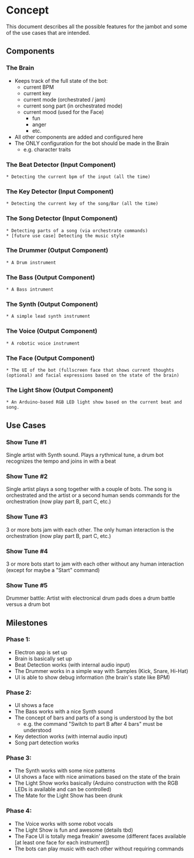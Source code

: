 # Concept

This document describes all the possible features for the jambot and some of the use cases that are intended.

## Components

### The Brain
* Keeps track of the full state of the bot:
    * current BPM
    * current key
    * current mode (orchestrated / jam)
    * current song part (in orchestrated mode)
    * current mood (used for the Face)
        * fun
        * anger
        * etc.
* All other components are added and configured here
* The ONLY configuration for the bot should be made in the Brain
    * e.g. character traits

### The Beat Detector (Input Component)
    * Detecting the current bpm of the input (all the time)

### The Key Detector (Input Component)
    * Detecting the current key of the song/Bar (all the time)

### The Song Detector (Input Component)
    * Detecting parts of a song (via orchestrate commands)
    * [future use case] Detecting the music style

### The Drummer (Output Component)
    * A Drum instrument

### The Bass (Output Component)
    * A Bass intrument

### The Synth (Output Component)
    * A simple lead synth instrument

### The Voice (Output Component)
    * A robotic voice instrument

### The Face (Output Component)
    * The UI of the bot (fullscreen face that shows current thoughts (optional) and facial expressions based on the state of the brain)

### The Light Show (Output Component)
    * An Arduino-based RGB LED light show based on the current beat and song.

## Use Cases

### Show Tune \#1
Single artist with Synth sound. Plays a rythmical tune, a drum bot recognizes the tempo and joins in with a beat

### Show Tune \#2
Single artist plays a song together with a couple of bots. The song is orchestrated and the artist or a second human sends commands for the orchestration (now play part B, part C, etc.)

### Show Tune \#3
3 or more bots jam with each other. The only human interaction is the orchestration (now play part B, part C, etc.)

### Show Tune \#4
3 or more bots start to jam with each other without any human interaction (except for maybe a "Start" command)

### Show Tune \#5
Drummer battle: Artist with electronical drum pads does a drum battle versus a drum bot

## Milestones

### Phase 1:
* Electron app is set up
* Brain is basically set up
* Beat Detection works (with internal audio input)
* The Drummer works in a simple way with Samples (Kick, Snare, Hi-Hat)
* UI is able to show debug information (the brain's state like BPM)

### Phase 2:
* UI shows a face
* The Bass works with a nice Synth sound
* The concept of bars and parts of a song is understood by the bot
    * e.g. the command "Switch to part B after 4 bars" must be understood
* Key detection works (with internal audio input)
* Song part detection works

### Phase 3:
* The Synth works with some nice patterns
* UI shows a face with nice animations based on the state of the brain
* The Light Show works basically (Arduino construction with the RGB LEDs is available and can be controlled)
* The Mate for the Light Show has been drunk

### Phase 4:
* The Voice works with some robot vocals
* The Light Show is fun and awesome (details tbd)
* The Face UI is totally mega freakin' awesome (different faces available [at least one face for each instrument])
* The bots can play music with each other without requiring commands
